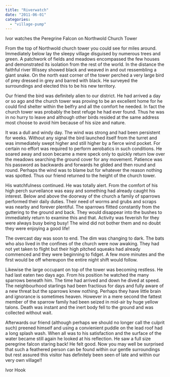 ```yaml
---
title: "Riverwatch"
date: "2011-06-01"
categories: 
  - "village-pump"
---
```


Ivor watches the Peregrine Falcon on Northwold Church Tower

From the top of Northwold church tower you could see for miles around. Immediately below lay the sleepy village disguised by numerous trees and green. A patchwork of fields and meadows encompassed the few houses and demonstrated its isolation from the rest of the world. In the distance the faithful river Wissey showed black and weaved in and out ressembling a giant snake. On the north east corner of the tower perched a very large bird of prey dressed in grey and barred with black. He surveyed the surroundings and elected this to be his new territory.

Our friend the bird was definitely alien to our district. He had arrived a day or so ago and the church tower was proving to be an excellent home for he could find shelter within the belfry and all the comfort he needed. In fact the church tower was probably the best refuge he had ever found. Thus he was in no hurry to leave and although other birds resided at the same address most choose to avoid him because of his size and nature.

It was a dull and windy day. The wind was strong and had been persistent for weeks. Without any signal the bird launched itself from the turret and was immediately swept higher and still higher by a fierce wind pocket. For certain no effort was required to perform aerobatics in such conditions. He soared away and soon became a mere speck only to quickly return low over the meadows searching the ground cover for any movement. Patience was his password as backwards and forwards he glided and then round and round. Perhaps the wind was to blame but for whatever the reason nothing was spotted. Thus our friend returned to the height of the church tower.

His watchfulness continued. He was totally alert. From the comfort of his high perch surveilance was easy and something had already caught his interest. Below and above the doorway of the church a family of sparrows performed their daily duties. Their need of worms and grubs and scraps was nearby and forever plentiful. The sparrows flitted constantly from the guttering to the ground and back. They would disappear into the bushes to immediately return to examine this and that. Activity was feverish for they were always busy being busy! The wind did not bother them and no doubt they were enjoying a good life!

The overcast day was soon to end. The dim was changing to dark. The bats who also lived in the confines of the church were now awaking. They had not yet taken to flight but their high pitched squeaks had already commenced and they were beginning to fidget. A few more minutes and the first would be off whereupon the entire night shift would follow.

Likewise the large occupant on top of the tower was becoming restless. He had last eaten two days ago. From his position he watched the many sparrows beneath him. The time had arrived and down he dived at speed. The neighbourhood starlings had been fractious for days and fully aware of a new threat but the sparrows knew nothing. Perhaps they have little brain and ignorance is sometimes heaven. However in a mere second the fattest member of the sparrow family had been seized in mid-air by huge yellow talons. Death was instant and the inert body fell to the ground and was collected without wait.

Afterwards our friend (although perhaps we should no longer call the culprit such) preened himself and using a convienient puddle on the lead roof had a long splash wash. When all was to his satisfaction and the surface of the water became still again he looked at his reflection. He saw a full size peregrine falcon staring back! He felt good. Now you may well be surprised that such a feathered person can be found within our gentle surroundings but rest assured this visitor has definitely been seen of late and within our very own village!!

Ivor Hook
